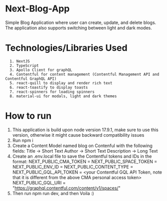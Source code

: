 # Next-Blog-App
Simple Blog Application where user can create, update, and delete blogs. The application also supports switching between light and dark modes.
# Technologies/Libraries Used
      1. NextJS
      2. TypeScript
      3. Apollo Client for graphQL
      4. Contentful for content management (Contentful Management API and Contentful GraphQL API)
      5. react-quill to display and render rich text
      6. react-toastify to display toasts
      7. react-spinners for loading spinners
      8. material-ui for modals, light and dark themes
# How to run
1. This application is build upon node version 17.9.1, make sure to use this version, otherwise it might cause backward compatibility issues
2. Run npm i
3. Create a Content Model named blog on Contenful with the following fields:
      Title -> Short Text
      Author -> Short Text
      Description -> Long Text
4. Create an .env.local file to save the Contentful tokens and IDs in the format:
      NEXT_PUBLIC_CMA_TOKEN = <your contentful management API personal access token>
      NEXT_PUBLIC_SPACE_TOKEN = <your space ID>
      NEXT_PUBLIC_ENV_ID = <your environment ID e.g. master>
      NEXT_PUBLIC_CONTENT_TYPE = <the name of content model e.g.blog>
      NEXT_PUBLIC_GQL_API_TOKEN = <your Contentful GQL API Token, note that it is different from the above CMA personal access token>
      NEXT_PUBLIC_GQL_URI = "https://graphql.contentful.com/content/v1/spaces/<your space id>"
4. Then run npm run dev, and then Voila :)
